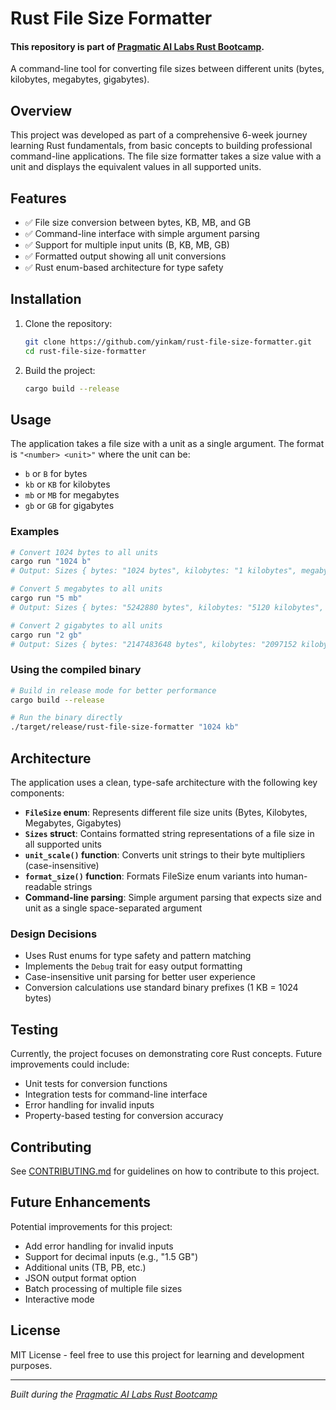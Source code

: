# Rust File Size Formatter
#### This repository is part of [Pragmatic AI Labs Rust Bootcamp](https://ds500.paiml.com/bootcamps/rust).

A command-line tool for converting file sizes between different units (bytes, kilobytes, megabytes, gigabytes).

## Overview

This project was developed as part of a comprehensive 6-week journey learning Rust fundamentals, from basic concepts to building professional command-line applications. The file size formatter takes a size value with a unit and displays the equivalent values in all supported units.

## Features

- ✅ File size conversion between bytes, KB, MB, and GB
- ✅ Command-line interface with simple argument parsing
- ✅ Support for multiple input units (B, KB, MB, GB)
- ✅ Formatted output showing all unit conversions
- ✅ Rust enum-based architecture for type safety

## Installation

1. Clone the repository:
   ```bash
   git clone https://github.com/yinkam/rust-file-size-formatter.git
   cd rust-file-size-formatter
   ```

2. Build the project:
   ```bash
   cargo build --release
   ```

## Usage

The application takes a file size with a unit as a single argument. The format is `"<number> <unit>"` where the unit can be:
- `b` or `B` for bytes
- `kb` or `KB` for kilobytes  
- `mb` or `MB` for megabytes
- `gb` or `GB` for gigabytes

### Examples

```bash
# Convert 1024 bytes to all units
cargo run "1024 b"
# Output: Sizes { bytes: "1024 bytes", kilobytes: "1 kilobytes", megabytes: "0 megabytes", gigabytes: "0 gigabytes" }

# Convert 5 megabytes to all units
cargo run "5 mb"
# Output: Sizes { bytes: "5242880 bytes", kilobytes: "5120 kilobytes", megabytes: "5 megabytes", gigabytes: "0 gigabytes" }

# Convert 2 gigabytes to all units
cargo run "2 gb"
# Output: Sizes { bytes: "2147483648 bytes", kilobytes: "2097152 kilobytes", megabytes: "2048 megabytes", gigabytes: "2 gigabytes" }
```

### Using the compiled binary

```bash
# Build in release mode for better performance
cargo build --release

# Run the binary directly
./target/release/rust-file-size-formatter "1024 kb"
```

## Architecture

The application uses a clean, type-safe architecture with the following key components:

- **`FileSize` enum**: Represents different file size units (Bytes, Kilobytes, Megabytes, Gigabytes)
- **`Sizes` struct**: Contains formatted string representations of a file size in all supported units
- **`unit_scale()` function**: Converts unit strings to their byte multipliers (case-insensitive)
- **`format_size()` function**: Formats FileSize enum variants into human-readable strings
- **Command-line parsing**: Simple argument parsing that expects size and unit as a single space-separated argument

### Design Decisions

- Uses Rust enums for type safety and pattern matching
- Implements the `Debug` trait for easy output formatting
- Case-insensitive unit parsing for better user experience
- Conversion calculations use standard binary prefixes (1 KB = 1024 bytes)

## Testing

Currently, the project focuses on demonstrating core Rust concepts. Future improvements could include:
- Unit tests for conversion functions
- Integration tests for command-line interface
- Error handling for invalid inputs
- Property-based testing for conversion accuracy

## Contributing

See [CONTRIBUTING.md](CONTRIBUTING.md) for guidelines on how to contribute to this project.

## Future Enhancements

Potential improvements for this project:
- Add error handling for invalid inputs
- Support for decimal inputs (e.g., "1.5 GB")
- Additional units (TB, PB, etc.)
- JSON output format option
- Batch processing of multiple file sizes
- Interactive mode

## License

MIT License - feel free to use this project for learning and development purposes.

---

*Built during the [Pragmatic AI Labs Rust Bootcamp](https://github.com/paiml/ds500-rust-bootcamp)*
